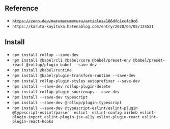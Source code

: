## Reference

- ~~`https://zenn.dev/marumarumeruru/articles/186dfc1ccfc9c6`~~
- `https://karuta-kayituka.hatenablog.com/entry/2020/04/05/124531`

## Install

- `npm install rollup --save-dev`
- `npm install @babel/cli @babel/core @babel/preset-env @babel/preset-react @rollup/plugin-babel --save-dev`
- `npm install @babel/runtime`
- `npm install @babel/plugin-transform-runtime --save-dev`
- `npm install rollup-plugin-styles autoprefixer --save-dev`
- `npm install --save-dev rollup-plugin-delete`
- `npm install rollup-plugin-sourcemaps --save-dev`
- `npm install --save-dev typescript`
- `npm install --save-dev @rollup/plugin-typescript`
- `npm install --save-dev @typescript-eslint/eslint-plugin  @typescript-eslint/parser  eslint  eslint-config-airbnb eslint-plugin-import eslint-plugin-jsx-a11y eslint-plugin-react eslint-plugin-react-hooks`
